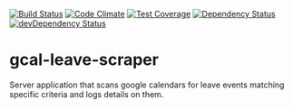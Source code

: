 [![Build Status](https://travis-ci.org/atsid/gcal-leave-scraper.svg?branch=master)](https://travis-ci.org/atsid/gcal-leave-scraper)
[![Code Climate](https://codeclimate.com/github/atsid/gcal-leave-scraper/badges/gpa.svg)](https://codeclimate.com/github/atsid/gcal-leave-scraper)
[![Test Coverage](https://codeclimate.com/github/atsid/gcal-leave-scraper/badges/coverage.svg)](https://codeclimate.com/github/atsid/gcal-leave-scraper/coverage)
[![Dependency Status](https://david-dm.org/atsid/gcal-leave-scraper.svg)](https://david-dm.org/atsid/gcal-leave-scraper)
[![devDependency Status](https://david-dm.org/atsid/gcal-leave-scraper/dev-status.svg)](https://david-dm.org/atsid/gcal-leave-scraper#info=devDependencies)

# gcal-leave-scraper
Server application that scans google calendars for leave events matching specific criteria and logs details on them.

